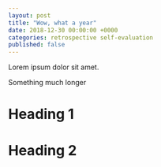 ```yaml
---
layout: post
title: "Wow, what a year"
date: 2018-12-30 00:00:00 +0000
categories: retrospective self-evaluation
published: false
---
```


Lorem ipsum dolor sit amet.

<!--description-->

Something much longer

# Heading 1

# Heading 2